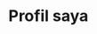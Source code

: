 <!DOCTYPE html>
<html>
<body>

<h1>Profil saya</h1>

<?php
echo "Nama : Adimas Pangestu";
echo "Umur : 24 tahun";
echo "Asal : Wonogiri";
?>

</body>
</html>
